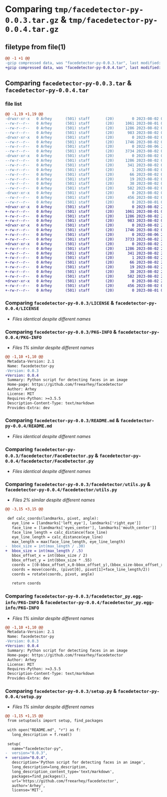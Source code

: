 # Comparing `tmp/facedetector-py-0.0.3.tar.gz` & `tmp/facedetector-py-0.0.4.tar.gz`

## filetype from file(1)

```diff
@@ -1 +1 @@
-gzip compressed data, was "facedetector-py-0.0.3.tar", last modified: Wed Aug  2 03:00:23 2023, max compression
+gzip compressed data, was "facedetector-py-0.0.4.tar", last modified: Wed Aug  2 23:23:27 2023, max compression
```

## Comparing `facedetector-py-0.0.3.tar` & `facedetector-py-0.0.4.tar`

### file list

```diff
@@ -1,19 +1,19 @@
-drwxr-xr-x   0 Arhey      (501) staff       (20)        0 2023-08-02 03:00:23.667646 facedetector-py-0.0.3/
--rw-r--r--   0 Arhey      (501) staff       (20)     1061 2023-08-01 01:15:52.000000 facedetector-py-0.0.3/LICENSE
--rw-r--r--   0 Arhey      (501) staff       (20)     1286 2023-08-02 03:00:23.667027 facedetector-py-0.0.3/PKG-INFO
--rw-r--r--   0 Arhey      (501) staff       (20)      983 2023-08-02 02:42:07.000000 facedetector-py-0.0.3/README.md
-drwxr-xr-x   0 Arhey      (501) staff       (20)        0 2023-08-02 03:00:23.663435 facedetector-py-0.0.3/facedetector/
--rw-r--r--   0 Arhey      (501) staff       (20)     1746 2023-08-02 02:37:30.000000 facedetector-py-0.0.3/facedetector/FaceDetector.py
--rw-r--r--   0 Arhey      (501) staff       (20)        0 2022-08-06 20:13:11.000000 facedetector-py-0.0.3/facedetector/__init__.py
--rw-r--r--   0 Arhey      (501) staff       (20)     3734 2023-08-02 02:36:05.000000 facedetector-py-0.0.3/facedetector/utils.py
-drwxr-xr-x   0 Arhey      (501) staff       (20)        0 2023-08-02 03:00:23.665666 facedetector-py-0.0.3/facedetector_py.egg-info/
--rw-r--r--   0 Arhey      (501) staff       (20)     1286 2023-08-02 03:00:23.000000 facedetector-py-0.0.3/facedetector_py.egg-info/PKG-INFO
--rw-r--r--   0 Arhey      (501) staff       (20)      341 2023-08-02 03:00:23.000000 facedetector-py-0.0.3/facedetector_py.egg-info/SOURCES.txt
--rw-r--r--   0 Arhey      (501) staff       (20)        1 2023-08-02 03:00:23.000000 facedetector-py-0.0.3/facedetector_py.egg-info/dependency_links.txt
--rw-r--r--   0 Arhey      (501) staff       (20)       66 2023-08-02 03:00:23.000000 facedetector-py-0.0.3/facedetector_py.egg-info/requires.txt
--rw-r--r--   0 Arhey      (501) staff       (20)       19 2023-08-02 03:00:23.000000 facedetector-py-0.0.3/facedetector_py.egg-info/top_level.txt
--rw-r--r--   0 Arhey      (501) staff       (20)       38 2023-08-02 03:00:23.667814 facedetector-py-0.0.3/setup.cfg
--rw-r--r--   0 Arhey      (501) staff       (20)      582 2023-08-02 02:58:40.000000 facedetector-py-0.0.3/setup.py
-drwxr-xr-x   0 Arhey      (501) staff       (20)        0 2023-08-02 03:00:23.666608 facedetector-py-0.0.3/tests/
--rw-r--r--   0 Arhey      (501) staff       (20)      456 2023-08-02 02:58:57.000000 facedetector-py-0.0.3/tests/FaceDetector_test.py
--rw-r--r--   0 Arhey      (501) staff       (20)        0 2023-08-01 01:43:23.000000 facedetector-py-0.0.3/tests/__init__.py
+drwxr-xr-x   0 Arhey      (501) staff       (20)        0 2023-08-02 23:23:27.295470 facedetector-py-0.0.4/
+-rw-r--r--   0 Arhey      (501) staff       (20)     1061 2023-08-01 01:15:52.000000 facedetector-py-0.0.4/LICENSE
+-rw-r--r--   0 Arhey      (501) staff       (20)     1286 2023-08-02 23:23:27.294878 facedetector-py-0.0.4/PKG-INFO
+-rw-r--r--   0 Arhey      (501) staff       (20)      983 2023-08-02 02:42:07.000000 facedetector-py-0.0.4/README.md
+drwxr-xr-x   0 Arhey      (501) staff       (20)        0 2023-08-02 23:23:27.286012 facedetector-py-0.0.4/facedetector/
+-rw-r--r--   0 Arhey      (501) staff       (20)     1746 2023-08-02 02:37:30.000000 facedetector-py-0.0.4/facedetector/FaceDetector.py
+-rw-r--r--   0 Arhey      (501) staff       (20)        0 2022-08-06 20:13:11.000000 facedetector-py-0.0.4/facedetector/__init__.py
+-rw-r--r--   0 Arhey      (501) staff       (20)     3733 2023-08-02 23:21:55.000000 facedetector-py-0.0.4/facedetector/utils.py
+drwxr-xr-x   0 Arhey      (501) staff       (20)        0 2023-08-02 23:23:27.291951 facedetector-py-0.0.4/facedetector_py.egg-info/
+-rw-r--r--   0 Arhey      (501) staff       (20)     1286 2023-08-02 23:23:27.000000 facedetector-py-0.0.4/facedetector_py.egg-info/PKG-INFO
+-rw-r--r--   0 Arhey      (501) staff       (20)      341 2023-08-02 23:23:27.000000 facedetector-py-0.0.4/facedetector_py.egg-info/SOURCES.txt
+-rw-r--r--   0 Arhey      (501) staff       (20)        1 2023-08-02 23:23:27.000000 facedetector-py-0.0.4/facedetector_py.egg-info/dependency_links.txt
+-rw-r--r--   0 Arhey      (501) staff       (20)       66 2023-08-02 23:23:27.000000 facedetector-py-0.0.4/facedetector_py.egg-info/requires.txt
+-rw-r--r--   0 Arhey      (501) staff       (20)       19 2023-08-02 23:23:27.000000 facedetector-py-0.0.4/facedetector_py.egg-info/top_level.txt
+-rw-r--r--   0 Arhey      (501) staff       (20)       38 2023-08-02 23:23:27.295628 facedetector-py-0.0.4/setup.cfg
+-rw-r--r--   0 Arhey      (501) staff       (20)      582 2023-08-02 23:22:02.000000 facedetector-py-0.0.4/setup.py
+drwxr-xr-x   0 Arhey      (501) staff       (20)        0 2023-08-02 23:23:27.294280 facedetector-py-0.0.4/tests/
+-rw-r--r--   0 Arhey      (501) staff       (20)      456 2023-08-02 02:58:57.000000 facedetector-py-0.0.4/tests/FaceDetector_test.py
+-rw-r--r--   0 Arhey      (501) staff       (20)        0 2023-08-01 01:43:23.000000 facedetector-py-0.0.4/tests/__init__.py
```

### Comparing `facedetector-py-0.0.3/LICENSE` & `facedetector-py-0.0.4/LICENSE`

 * *Files identical despite different names*

### Comparing `facedetector-py-0.0.3/PKG-INFO` & `facedetector-py-0.0.4/PKG-INFO`

 * *Files 1% similar despite different names*

```diff
@@ -1,10 +1,10 @@
 Metadata-Version: 2.1
 Name: facedetector-py
-Version: 0.0.3
+Version: 0.0.4
 Summary: Python script for detecting faces in an image
 Home-page: https://github.com/freearhey/facedetector
 Author: Arhey
 License: MIT
 Requires-Python: >=3.5.5
 Description-Content-Type: text/markdown
 Provides-Extra: dev
```

### Comparing `facedetector-py-0.0.3/README.md` & `facedetector-py-0.0.4/README.md`

 * *Files identical despite different names*

### Comparing `facedetector-py-0.0.3/facedetector/FaceDetector.py` & `facedetector-py-0.0.4/facedetector/FaceDetector.py`

 * *Files identical despite different names*

### Comparing `facedetector-py-0.0.3/facedetector/utils.py` & `facedetector-py-0.0.4/facedetector/utils.py`

 * *Files 2% similar despite different names*

```diff
@@ -3,15 +3,15 @@
 
 def calc_coords(landmarks, pivot, angle):
   eye_line = [landmarks['left_eye'], landmarks['right_eye']]
   face_line = [landmarks['eyes_center'], landmarks['mouth_center']]
   face_line_length = calc_distance(face_line)
   eye_line_length = calc_distance(eye_line)
   max_length = max(face_line_length, eye_line_length)
-  bbox_size = int(max_length / .30)
+  bbox_size = int(max_length / .5)
   bbox_offset_x = int(bbox_size / 2)
   bbox_offset_y = int(bbox_size * .55)
   coords = [(0-bbox_offset_x,0-bbox_offset_y),(bbox_size-bbox_offset_x,0-bbox_offset_y),(bbox_size-bbox_offset_x,bbox_size-bbox_offset_y),(0-bbox_offset_x,bbox_size-bbox_offset_y)]
   coords = move(coords, (pivot[0], pivot[1]+face_line_length/2))
   coords = rotate(coords, pivot, angle)
 
   return coords
```

### Comparing `facedetector-py-0.0.3/facedetector_py.egg-info/PKG-INFO` & `facedetector-py-0.0.4/facedetector_py.egg-info/PKG-INFO`

 * *Files 1% similar despite different names*

```diff
@@ -1,10 +1,10 @@
 Metadata-Version: 2.1
 Name: facedetector-py
-Version: 0.0.3
+Version: 0.0.4
 Summary: Python script for detecting faces in an image
 Home-page: https://github.com/freearhey/facedetector
 Author: Arhey
 License: MIT
 Requires-Python: >=3.5.5
 Description-Content-Type: text/markdown
 Provides-Extra: dev
```

### Comparing `facedetector-py-0.0.3/setup.py` & `facedetector-py-0.0.4/setup.py`

 * *Files 1% similar despite different names*

```diff
@@ -1,15 +1,15 @@
 from setuptools import setup, find_packages
 
 with open("README.md", "r") as f:
   long_description = f.read()
 
 setup(
   name="facedetector-py",
-  version="0.0.3",
+  version="0.0.4",
   description='Python script for detecting faces in an image',
   long_description=long_description,
   long_description_content_type='text/markdown',
   packages=find_packages(),
   url='https://github.com/freearhey/facedetector',
   author='Arhey',
   license='MIT',
```

